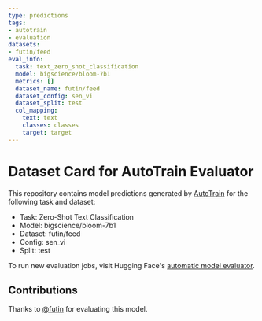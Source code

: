 ```yaml
---
type: predictions
tags:
- autotrain
- evaluation
datasets:
- futin/feed
eval_info:
  task: text_zero_shot_classification
  model: bigscience/bloom-7b1
  metrics: []
  dataset_name: futin/feed
  dataset_config: sen_vi
  dataset_split: test
  col_mapping:
    text: text
    classes: classes
    target: target
---
```

# Dataset Card for AutoTrain Evaluator

This repository contains model predictions generated by [AutoTrain](https://huggingface.co/autotrain) for the following task and dataset:

* Task: Zero-Shot Text Classification
* Model: bigscience/bloom-7b1
* Dataset: futin/feed
* Config: sen_vi
* Split: test

To run new evaluation jobs, visit Hugging Face's [automatic model evaluator](https://huggingface.co/spaces/autoevaluate/model-evaluator).

## Contributions

Thanks to [@futin](https://huggingface.co/futin) for evaluating this model.